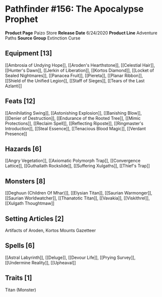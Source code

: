 ﻿---
id: '36'
name: Pathfinder 156. The Apocalypse Prophet
rarity: Common
source: null
trait: null
type: Source

---
# Pathfinder #156: The Apocalypse Prophet

**Product Page** Paizo Store
**Release Date** 6/24/2020
**Product Line** Adventure Paths
**Source Group** Extinction Curse

## Equipment [13]

[[Ambrosia of Undying Hope]], [[Aroden's Hearthstone]], [[Celestial Hair]], [[Hunter's Dawn]], [[Jerkin of Liberation]], [[Kortos Diamond]], [[Locket of Sealed Nightmares]], [[Panacea Fruit]], [[Piereta]], [[Planar Ribbon]], [[Shield of the Unified Legion]], [[Staff of Sieges]], [[Tears of the Last Azlanti]]

## Feats [12]

[[Annihilating Swing]], [[Astonishing Explosion]], [[Banishing Blow]], [[Denier of Destruction]], [[Endurance of the Rooted Tree]], [[Mimic Protections]], [[Reclaim Spell]], [[Reflecting Riposte]], [[Ringmaster's Introduction]], [[Steal Essence]], [[Tenacious Blood Magic]], [[Verdant Presence]]

## Hazards [6]

[[Angry Vegetation]], [[Axiomatic Polymorph Trap]], [[Convergence Lattice]], [[Guthallath Rockslide]], [[Suffering Xulgaths]], [[Thief's Trap]]

## Monsters [8]

[[Deghuun (Children Of Mhar)]], [[Elysian Titan]], [[Saurian Warmonger]], [[Saurian Worldwatcher]], [[Thanatotic Titan]], [[Vavakia]], [[Viskithrel]], [[Xulgath Thoughtmaw]]

## Setting Articles [2]

Artifacts of Aroden, Kortos Mounts Gazetteer

## Spells [6]

[[Astral Labyrinth]], [[Deluge]], [[Devour Life]], [[Prying Survey]], [[Undermine Reality]], [[Upheaval]]

## Traits [1]

Titan (Monster)